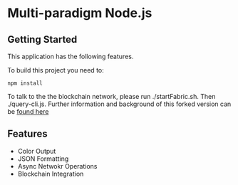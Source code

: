 # Multi-paradigm Node.js

## Getting Started

This application has the following features.

To build this project you need to:

`npm install`

To talk to the the blockchain network, please run ./startFabric.sh.  Then ./query-cli.js.
Further information and background of this forked version can be [found here](http://hyperledger-fabric.readthedocs.io/en/latest/write_first_app.html)

## Features

* Color Output
* JSON Formatting
* Async Netwokr Operations
* Blockchain Integration

